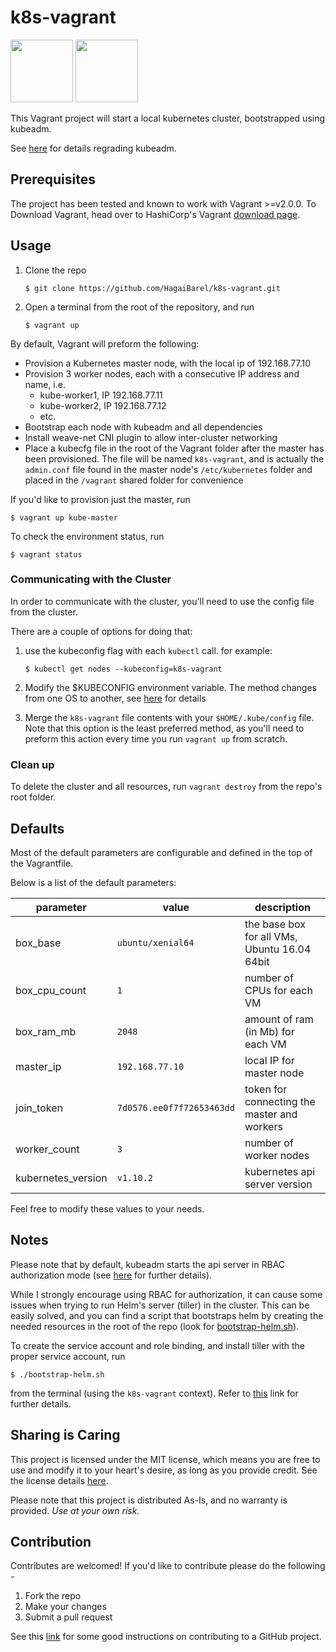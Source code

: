 # k8s-vagrant
<img src="https://kubernetes.io/images/favicon.png" width="100" height="100" /> <img src="https://hyzxph.media.zestyio.com/Vagrant_VerticalLogo_FullColor.rkvQk0Hax.svg" width="100" height="100" />

This Vagrant project will start a local kubernetes cluster, bootstrapped using kubeadm. 

See [here](https://kubernetes.io/docs/admin/kubeadm/) for details regrading kubeadm.

## Prerequisites

The project has been tested and known to work with Vagrant >=v2.0.0. To Download Vagrant, head over to HashiCorp's Vagrant [download page](https://www.vagrantup.com/downloads.html).

## Usage

1. Clone the repo
    ```shell
    $ git clone https://github.com/HagaiBarel/k8s-vagrant.git
    ```

2. Open a terminal from the root of the repository, and run

    ```shell
    $ vagrant up
    ```

By default, Vagrant will preform the following:
- Provision a Kubernetes master node, with the local ip of 192.168.77.10
- Provision 3 worker nodes, each with a consecutive IP address and name, i.e. 
  - kube-worker1, IP 192.168.77.11 
  - kube-worker2, IP 192.168.77.12
  - etc. 
- Bootstrap each node with kubeadm and all dependencies
- Install weave-net CNI plugin to allow inter-cluster networking
- Place a kubecfg file in the root of the Vagrant folder after the master has been provisioned. The file will be named `k8s-vagrant`, and is actually the `admin.conf` file found in the master node's `/etc/kubernetes` folder and placed in the `/vagrant` shared folder for convenience

If you'd like to provision just the master, run
```shell
$ vagrant up kube-master
```

To check the environment status, run
```shell
$ vagrant status
```

### Communicating with the Cluster
In order to communicate with the cluster, you'll need to use the config file from the cluster.

There are a couple of options for doing that:
1. use the kubeconfig flag with each `kubectl` call.
   for example:
   ```shell
   $ kubectl get nodes --kubeconfig=k8s-vagrant
   ```

2. Modify the $KUBECONFIG environment variable. The method changes from one OS to another, see [here](https://kubernetes.io/docs/tasks/access-application-cluster/configure-access-multiple-clusters/#set-the-kubeconfig-environment-variable) for details

3. Merge the `k8s-vagrant` file contents with your `$HOME/.kube/config` file. Note that this option is the least preferred method, as you'll need to preform this action every time you run `vagrant up` from scratch.

### Clean up
To delete the cluster and all resources, run `vagrant destroy` from the repo's root folder.

## Defaults

Most of the default parameters are configurable and defined in the top of the Vagrantfile.

Below is a list of the default parameters:

parameter  | value  | description |
| -------- | ------ | ----------- |
box_base | `ubuntu/xenial64` | the base box for all VMs, Ubuntu 16.04 64bit
box_cpu_count | `1` | number of CPUs for each VM
box_ram_mb | `2048` | amount of ram (in Mb) for each VM
master_ip | `192.168.77.10`| local IP for master node
join_token | `7d0576.ee0f7f72653463dd` | token for connecting the master and workers
worker_count | `3` | number of worker nodes
kubernetes_version | `v1.10.2` | kubernetes api server version

Feel free to modify these values to your needs.

## Notes

Please note that by default, kubeadm starts the api server in RBAC authorization mode (see [here](https://kubernetes.io/docs/admin/authorization/rbac/) for further details). 

While I strongly encourage using RBAC for authorization, it can cause some issues when trying to run Helm's server (tiller) in the cluster. This can be easily solved, and you can find a script that bootstraps helm by creating the needed resources in the root of the repo (look for [bootstrap-helm.sh](./bootstrap-helm.sh)).

To create the service account and role binding, and install tiller with the proper service account, run 

```shell
$ ./bootstrap-helm.sh
```

from the terminal (using the `k8s-vagrant` context). Refer to [this](https://github.com/kubernetes/helm/blob/master/docs/service_accounts.md) link for further details.

## Sharing is Caring

This project is licensed under the MIT license, which means you are free to use and modify it to your heart's desire, as long as you provide credit. See the license details [here](./LICENSE).

Please note that this project is distributed As-Is, and no warranty is provided. <i>Use at your own risk.</i>

## Contribution

Contributes are welcomed! If you'd like to contribute please do the following - 
1. Fork the repo
2. Make your changes
3. Submit a pull request

See this [link](https://github.com/MarcDiethelm/contributing/blob/master/README.md) for some good instructions on contributing to a GitHub project.
